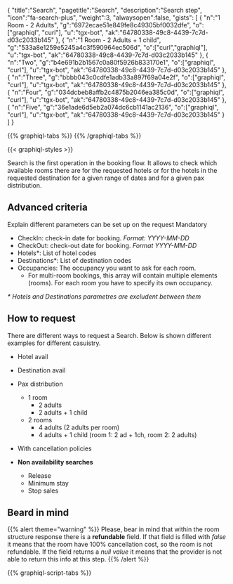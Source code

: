 {
"title":"Search",
"pagetitle":"Search",
"description":"Search step",
"icon":"fa-search-plus",
"weight":3,
"alwaysopen":false,
"gists": [
    {
        "n":"1 Room - 2 Adults",
        "g":"6972ecae51e849fe8c49305bf0032dfe",
        "o":["graphiql", "curl"],
        "u":"tgx-bot",
        "ak":"64780338-49c8-4439-7c7d-d03c2033b145"
    }, 
    {
        "n":"1 Room - 2 Adults + 1 child",
        "g":"533a8e1259e5245a4c3f590964ec506d",
        "o":["curl","graphiql"],
        "u":"tgx-bot",
        "ak":"64780338-49c8-4439-7c7d-d03c2033b145"
    }, 
    {
        "n":"Two",
        "g":"b4e691b2b1567c0a80f5926b833170e1",
        "o":["graphiql", "curl"],
        "u":"tgx-bot",
        "ak":"64780338-49c8-4439-7c7d-d03c2033b145"
    }, 
    {
        "n":"Three",
        "g":"bbbb043c0cdfe1adb33a897f69a04e2f",
        "o":["graphiql", "curl"],
        "u":"tgx-bot",
        "ak":"64780338-49c8-4439-7c7d-d03c2033b145"
    }, 
    {
        "n":"Four",
        "g":"034dcbeb8affb2c4875b2046ea385c0d",
        "o":["graphiql", "curl"],
        "u":"tgx-bot",
        "ak":"64780338-49c8-4439-7c7d-d03c2033b145"
    }, 
    {
        "n":"Five",
        "g":"36e1ade6d5eb2a074dc6cb1141ac2136",
        "o":["graphiql", "curl"],
        "u":"tgx-bot",
        "ak":"64780338-49c8-4439-7c7d-d03c2033b145"
    }
        ]
}

[comment]: <> (Cargamos la librería de GraphiQL para mostrar los ejemplos)
{{% graphiql-tabs %}}
{{% /graphiql-tabs %}}

{{< graphiql-styles >}}

Search is the first operation in the booking flow. It allows to check which available rooms there are for the requested hotels or for the hotels in the requested destination for a given range of dates and for a given pax distribution.

## Advanced criteria
Explain different parameters can be set up on the request 
Mandatory

- CheckIn: check-in date for booking. _Format: YYYY-MM-DD_
- CheckOut: check-out date for booking. _Format YYYY-MM-DD_
- Hotels*: List of hotel codes 
- Destinations*: List of destination codes
- Occupancies: The occupancy you want to ask for each room.
  - For multi-room bookings, this array will contain multiple elements (rooms). For each room you have to specify its own occupancy.

_* Hotels and Destinations parametres are excludent between them_

## How to request
There are different ways to request a Search. Below is shown different examples for different casuistry.

- Hotel avail
- Destination avail

- Pax distribution
  - 1 room
      - 2 adults
      - 2 adults + 1 child
  - 2 rooms
      - 4 adults (2 adults per room)
      - 4 adults + 1 child (room 1: 2 ad + 1ch, room 2: 2 adults)
- With cancellation policies

- **Non availability searches**
  - Release
  - Minimum stay
  - Stop sales


## Beard in mind

{{% alert theme="warning" %}}
Please, bear in mind that within the room structure response there is a **refundable** field. If that field is filled with _false_ it means that the room have 100% cancellation cost, so the room is not refundable.
If the field returns a _null value_ it means that the provider is not able to return this info at this step.
{{% /alert %}}

{{% graphiql-script-tabs %}}
